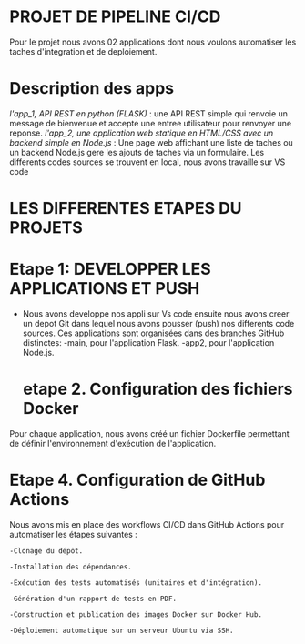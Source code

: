 # PROJET DE PIPELINE CI/CD 
Pour le projet nous avons 02 applications dont nous voulons automatiser les taches d'integration et de deploiement.

# Description des apps
  *l'app_1, API REST en python (FLASK)* : une API REST simple qui renvoie un message de bienvenue et accepte une entree utilisateur 
  pour renvoyer une reponse.
  *l'app_2, une application web statique en HTML/CSS avec un backend simple en Node.js* : Une page web affichant une liste de taches ou un backend Node.js 
  gere les ajouts de taches via un formulaire.
 Les differents codes sources se trouvent en local, nous avons travaille sur VS code 

 # LES DIFFERENTES ETAPES DU PROJETS 

   # Etape 1: DEVELOPPER LES APPLICATIONS ET PUSH
   
  * Nous avons developpe nos appli sur Vs code ensuite nous avons creer un depot Git dans lequel nous avons pousser (push) nos differents code sources. 
    Ces applications sont organisées dans des branches GitHub distinctes:
       -main, pour l'application Flask.
       -app2, pour l'application Node.js.

    # etape 2. Configuration des fichiers Docker
  Pour chaque application, nous avons créé un fichier Dockerfile permettant de définir l'environnement d'exécution de l'application.

  # Etape 4. Configuration de GitHub Actions

  Nous avons mis en place des workflows CI/CD dans GitHub Actions pour automatiser les étapes suivantes :

    -Clonage du dépôt.

    -Installation des dépendances.

    -Exécution des tests automatisés (unitaires et d'intégration).

    -Génération d'un rapport de tests en PDF.

    -Construction et publication des images Docker sur Docker Hub.

    -Déploiement automatique sur un serveur Ubuntu via SSH.
